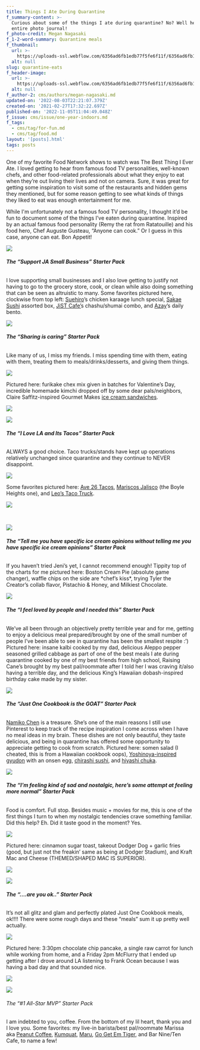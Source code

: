 ```yaml
---
title: Things I Ate During Quarantine
f_summary-content: >-
  Curious about some of the things I ate during quarantine? No? Well here's an
  entire photo journal!
f_photo-credit: Megan Nagasaki
f_1-2-word-summary: Quarantine meals
f_thumbnail:
  url: >-
    https://uploads-ssl.webflow.com/6356ad6fb1edb77f5fe6f11f/6356ad6fb1edb7d31ae6fb37_603c12d7dfd1845741f94622_just20one20cookbook20yoshinoya20inspired20gyudon.jpeg
  alt: null
slug: quarantine-eats
f_header-image:
  url: >-
    https://uploads-ssl.webflow.com/6356ad6fb1edb77f5fe6f11f/6356ad6fb1edb76196e6fb38_603c1323dce0471a9d3b6b81_furikake20chex20mix202.jpeg
  alt: null
f_author-2: cms/authors/megan-nagasaki.md
updated-on: '2022-08-03T22:21:07.379Z'
created-on: '2021-02-27T17:32:22.697Z'
published-on: '2022-11-05T11:04:49.048Z'
f_issue: cms/issue/one-year-indoors.md
f_tags:
  - cms/tag/for-fun.md
  - cms/tag/food.md
layout: '[posts].html'
tags: posts
---
```


One of my favorite Food Network shows to watch was The Best Thing I Ever Ate. I loved getting to hear from famous food TV personalities, well-known chefs, and other food-related professionals about what they enjoy to eat when they’re out living their lives and not on camera. Sure, it was great for getting some inspiration to visit some of the restaurants and hidden gems they mentioned, but for some reason getting to see what kinds of things they liked to eat was enough entertainment for me.

While I'm unfortunately not a famous food TV personality, I thought it’d be fun to document some of the things I’ve eaten during quarantine. Inspired by an actual famous food personality (Remy the rat from Ratatouille) and his food hero, Chef Auguste Gusteau, “Anyone can cook.” Or I guess in this case, anyone can eat. Bon Appetit!

![](https://uploads-ssl.webflow.com/6356ad6fb1edb77f5fe6f11f/6356ad6fb1edb719cae6f86f_E4099607-583E-4F97-A212-267FB6DD3874.JPEG)

###### **The “Support JA Small Business” Starter Pack**

I love supporting small businesses and I also love getting to justify not having to go to the grocery store, cook, or clean while also doing something that can be seen as altruistic to many. Some favorites pictured here, clockwise from top left: [Suehiro](https://www.suehirocafe.com/)’s chicken karaage lunch special, [Sakae Sushi](https://www.yelp.com/biz/sakae-sushi-gardena) assorted box, [JiST Cafe’](http://jistcafe.com/)s chashu/shumai combo, and [Azay](https://www.azaylittletokyo.com/)’s daily bento.

![](https://uploads-ssl.webflow.com/6356ad6fb1edb77f5fe6f11f/6356ad6fb1edb7ef30e6f870_IMG_7039.JPG)

###### **The “Sharing is caring” Starter Pack**

Like many of us, I miss my friends. I miss spending time with them, eating with them, treating them to meals/drinks/desserts, and giving them things.

![](https://uploads-ssl.webflow.com/6356ad6fb1edb77f5fe6f11f/6356ad6fb1edb7f91de6f871_6D233201-1FE4-4114-B74E-ABE82DE7B896.jpg)

Pictured here: furikake chex mix given in batches for Valentine’s Day, incredible homemade kimchi dropped off by some dear pals/neighbors, Claire Saffitz-inspired Gourmet Makes [ice cream sandwiches](https://www.bonappetit.com/recipe/chocolate-ice-cream-cookie-sandwiches).

![](https://uploads-ssl.webflow.com/6356ad6fb1edb77f5fe6f11f/6356ad6fb1edb77b71e6f872_IMG_3677.JPG)

![](https://uploads-ssl.webflow.com/6356ad6fb1edb77f5fe6f11f/6356ad6fb1edb7612be6f873_IMG_8777.JPG)

###### **The “I Love LA and Its Tacos” Starter Pack**

ALWAYS a good choice. Taco trucks/stands have kept up operations relatively unchanged since quarantine and they continue to NEVER disappoint.

![](https://uploads-ssl.webflow.com/6356ad6fb1edb77f5fe6f11f/6356ad6fb1edb72f6ce6f874_IMG_4049.JPG)

Some favorites pictured here: [Ave 26 Tacos](https://www.yelp.com/biz/ave-26-taco-stand-los-angeles), [Mariscos Jalisco](https://www.yelp.com/biz/mariscos-jalisco-los-angeles-3) (the Boyle Heights one), and [Leo’s Taco Truck](https://www.leostacostruck.com/).

![](https://uploads-ssl.webflow.com/6356ad6fb1edb77f5fe6f11f/6356ad6fb1edb7c26ce6f875_IMG_3913.JPG)

‍

![](https://uploads-ssl.webflow.com/6356ad6fb1edb77f5fe6f11f/6356ad6fb1edb73c4de6f876_8484A631-F961-4453-AF67-A21062B2D6A9.JPEG)

###### **The “Tell me you have specific ice cream opinions without telling me you have specific ice cream opinions” Starter Pack**

If you haven’t tried Jeni’s yet, I cannot recommend enough! Tippity top of the charts for me pictured here: Boston Cream Pie (absolute game changer), waffle chips on the side are \*chef’s kiss\*, trying Tyler the Creator’s collab flavor, Pistachio & Honey, and Milkiest Chocolate.

![](https://uploads-ssl.webflow.com/6356ad6fb1edb77f5fe6f11f/6356ad6fb1edb70acfe6f877_F77453BA-D7B8-4B91-9915-8C2394629C04.JPEG)

###### **The “I feel loved by people and I needed this” Starter Pack**

We’ve all been through an objectively pretty terrible year and for me, getting to enjoy a delicious meal prepared/brought by one of the small number of people I’ve been able to see in quarantine has been the smallest respite :’) Pictured here: insane kalbi cooked by my dad, delicious Aleppo pepper seasoned grilled cabbage as part of one of the best meals I ate during quarantine cooked by one of my best friends from high school, Raising Cane’s brought by my best pal/roommate after I told her I was craving it/also having a terrible day, and the delicious King’s Hawaiian dobash-inspired birthday cake made by my sister.

![](https://uploads-ssl.webflow.com/6356ad6fb1edb77f5fe6f11f/6356ad6fb1edb7a19ee6f87f_Screen%20Shot%202021-02-27%20at%209.29.21%20AM.png)

###### **The “Just One Cookbook is the GOAT” Starter Pack**

[Namiko Chen](https://www.justonecookbook.com/) is a treasure. She’s one of the main reasons I still use Pinterest to keep track of the recipe inspiration I come across when I have no meal ideas in my brain. These dishes are not only beautiful, they taste delicious, and being in quarantine has offered some opportunity to appreciate getting to cook from scratch. Pictured here: somen salad (I cheated, this is from a Hawaiian cookbook oops), [Yoshinoya-inspired gyudon](https://www.justonecookbook.com/yoshinoya-beef-bowl-gyudon/) with an onsen egg, [chirashi sushi](https://www.justonecookbook.com/chirashi-sushi/), and [hiyashi chuka](https://www.justonecookbook.com/hiyashi-chuka-cold-ramen/).

![](https://uploads-ssl.webflow.com/6356ad6fb1edb77f5fe6f11f/6356ad6fb1edb79399e6f878_IMG_5502.JPG)

###### **The “I’m feeling kind of sad and nostalgic, here’s some attempt at feeling more normal” Starter Pack**

Food is comfort. Full stop. Besides music + movies for me, this is one of the first things I turn to when my nostalgic tendencies crave something familiar. Did this help? Eh. Did it taste good in the moment? Yes.

![](https://uploads-ssl.webflow.com/6356ad6fb1edb77f5fe6f11f/6356ad6fb1edb7da7ce6f879_IMG_5185.JPG)

Pictured here: cinnamon sugar toast, takeout Dodger Dog + garlic fries (good, but just not the freakin’ same as being at Dodger Stadium), and Kraft Mac and Cheese (THEMED/SHAPED MAC IS SUPERIOR).

![](https://uploads-ssl.webflow.com/6356ad6fb1edb77f5fe6f11f/6356ad6fb1edb7eb0fe6f87a_IMG_2615.JPG)

![](https://uploads-ssl.webflow.com/6356ad6fb1edb77f5fe6f11f/6356ad6fb1edb73c80e6f87b_IMG_2324.JPG)

###### **The “....are you ok..” Starter Pack**

It’s not all glitz and glam and perfectly plated Just One Cookbook meals, ok!!!! There were some rough days and these “meals” sum it up pretty well actually.

![](https://uploads-ssl.webflow.com/6356ad6fb1edb77f5fe6f11f/6356ad6fb1edb751f2e6f87c_IMG_2325.JPG)

Pictured here: 3:30pm chocolate chip pancake, a single raw carrot for lunch while working from home, and a Friday 2pm McFlurry that I ended up getting after I drove around LA listening to Frank Ocean because I was having a bad day and that sounded nice.

![](https://uploads-ssl.webflow.com/6356ad6fb1edb77f5fe6f11f/6356ad6fb1edb7ed93e6f87d_IMG_6818.JPG)

![](https://uploads-ssl.webflow.com/6356ad6fb1edb77f5fe6f11f/6356ad6fb1edb70688e6f880_Screen%20Shot%202021-02-27%20at%209.29.32%20AM.png)

###### The “#1 All-Star MVP” Starter Pack

I am indebted to you, coffee. From the bottom of my lil heart, thank you and I love you. Some favorites: my live-in barista/best pal/roommate Marissa aka [Peanut Coffee](https://www.instagram.com/peanutcoffeeco/), [Kumquat](https://www.yelp.com/biz/kumquat-coffee-los-angeles?osq=kumquat), [Maru](https://www.marucoffee.com/), [Go Get Em Tiger](https://gget.com/), and Bar Nine/Ten Cafe, to name a few!
